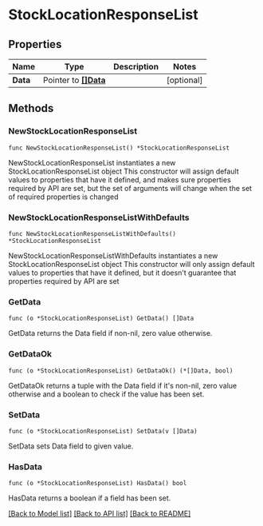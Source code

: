 # StockLocationResponseList

## Properties

Name | Type | Description | Notes
------------ | ------------- | ------------- | -------------
**Data** | Pointer to [**[]Data**](Data.md) |  | [optional] 

## Methods

### NewStockLocationResponseList

`func NewStockLocationResponseList() *StockLocationResponseList`

NewStockLocationResponseList instantiates a new StockLocationResponseList object
This constructor will assign default values to properties that have it defined,
and makes sure properties required by API are set, but the set of arguments
will change when the set of required properties is changed

### NewStockLocationResponseListWithDefaults

`func NewStockLocationResponseListWithDefaults() *StockLocationResponseList`

NewStockLocationResponseListWithDefaults instantiates a new StockLocationResponseList object
This constructor will only assign default values to properties that have it defined,
but it doesn't guarantee that properties required by API are set

### GetData

`func (o *StockLocationResponseList) GetData() []Data`

GetData returns the Data field if non-nil, zero value otherwise.

### GetDataOk

`func (o *StockLocationResponseList) GetDataOk() (*[]Data, bool)`

GetDataOk returns a tuple with the Data field if it's non-nil, zero value otherwise
and a boolean to check if the value has been set.

### SetData

`func (o *StockLocationResponseList) SetData(v []Data)`

SetData sets Data field to given value.

### HasData

`func (o *StockLocationResponseList) HasData() bool`

HasData returns a boolean if a field has been set.


[[Back to Model list]](../README.md#documentation-for-models) [[Back to API list]](../README.md#documentation-for-api-endpoints) [[Back to README]](../README.md)



